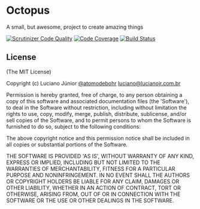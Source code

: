 # Octopus
A small, but awesome, project to create amazing things

[![Scrutinizer Code Quality](https://scrutinizer-ci.com/g/luciano-jr/octopus/badges/quality-score.png?b=master)](https://scrutinizer-ci.com/g/luciano-jr/octopus/?branch=master)
[![Code Coverage](https://scrutinizer-ci.com/g/luciano-jr/octopus/badges/coverage.png?b=master)](https://scrutinizer-ci.com/g/luciano-jr/octopus/?branch=master)
[![Build Status](https://scrutinizer-ci.com/g/luciano-jr/octopus/badges/build.png?b=master)](https://scrutinizer-ci.com/g/luciano-jr/octopus/build-status/master)

## License

(The MIT License)

Copyright (c) Luciano Júnior [@atomodebohr](https://twitter.com/atomodebohr) [luciano@lucianojr.com.br](mailto:luciano@lucianojr.com.br)

Permission is hereby granted, free of charge, to any person obtaining a copy of this software and associated documentation files (the 'Software'), to deal in the Software without restriction, including without limitation the rights to use, copy, modify, merge, publish, distribute, sublicense, and/or sell copies of the Software, and to permit persons to whom the Software is furnished to do so, subject to the following conditions:

The above copyright notice and this permission notice shall be included in all copies or substantial portions of the Software.

THE SOFTWARE IS PROVIDED 'AS IS', WITHOUT WARRANTY OF ANY KIND, EXPRESS OR IMPLIED, INCLUDING BUT NOT LIMITED TO THE WARRANTIES OF MERCHANTABILITY, FITNESS FOR A PARTICULAR PURPOSE AND NONINFRINGEMENT. IN NO EVENT SHALL THE AUTHORS OR COPYRIGHT HOLDERS BE LIABLE FOR ANY CLAIM, DAMAGES OR OTHER LIABILITY, WHETHER IN AN ACTION OF CONTRACT, TORT OR OTHERWISE, ARISING FROM, OUT OF OR IN CONNECTION WITH THE SOFTWARE OR THE USE OR OTHER DEALINGS IN THE SOFTWARE.